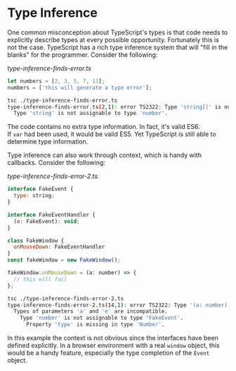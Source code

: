 # Type Inference

One common misconception about TypeScript's types is that code needs to explicitly describe types at every possible opportunity. Fortunately this is not the case. TypeScript has a rich type inference system that will "fill in the blanks" for the programmer. Consider the following:

_type-inference-finds-error.ts_

```javascript
let numbers = [2, 3, 5, 7, 11];
numbers = ['this will generate a type error'];
```

```bash
tsc ./type-inference-finds-error.ts 
type-inference-finds-error.ts(2,1): error TS2322: Type 'string[]' is not assignable to type 'number[]'.
  Type 'string' is not assignable to type 'number'.
```

The code contains no extra type information. In fact, it's valid ES6.  
If `var` had been used, it would be valid ES5. Yet TypeScript is still able to determine type information.

Type inference can also work through context, which is handy with callbacks. Consider the following:

_type-inference-finds-error-2.ts_

```javascript
interface FakeEvent {
  type: string;
}

interface FakeEventHandler {
  (e: FakeEvent): void; 
}

class FakeWindow {
  onMouseDown: FakeEventHandler
}
const fakeWindow = new FakeWindow();

fakeWindow.onMouseDown = (a: number) => {
  // this will fail
};
```

```bash
tsc ./type-inference-finds-error-2.ts 
type-inference-finds-error-2.ts(14,1): error TS2322: Type '(a: number) => void' is not assignable to type 'FakeEventHandler'.
  Types of parameters 'a' and 'e' are incompatible.
    Type 'number' is not assignable to type 'FakeEvent'.
      Property 'type' is missing in type 'Number'.
```

In this example the context is not obvious since the interfaces have been defined explicitly. In a browser environment with a real `window` object, this would be a handy feature, especially the type completion of the `Event` object.

